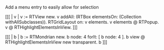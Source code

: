Add a menu entry to easily allow for selection

[[[
| v |
v := RTView new.
v addAll: (RTBox elementsOn: (Collection withAllSubclasses)).
RTGridLayout on: v elements.
v elements @ RTPopup.
v @  RTHighlightElementsInView.
]]]

[[[
| b | 
b := RTMondrian new.
b node: 4 forIt: [
	b node: 4 ].
b view @ RTHighlightElementsInView new transparent.
b
]]]			